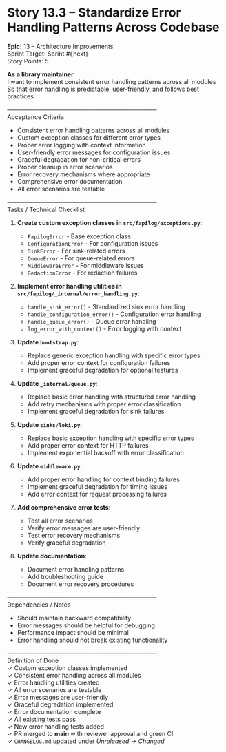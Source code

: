# Story 13.3 – Standardize Error Handling Patterns Across Codebase

**Epic:** 13 – Architecture Improvements  
Sprint Target: Sprint #⟪next⟫  
Story Points: 5

**As a library maintainer**  
I want to implement consistent error handling patterns across all modules  
So that error handling is predictable, user-friendly, and follows best practices.

───────────────────────────────────  
Acceptance Criteria

- Consistent error handling patterns across all modules
- Custom exception classes for different error types
- Proper error logging with context information
- User-friendly error messages for configuration issues
- Graceful degradation for non-critical errors
- Proper cleanup in error scenarios
- Error recovery mechanisms where appropriate
- Comprehensive error documentation
- All error scenarios are testable

───────────────────────────────────  
Tasks / Technical Checklist

1. **Create custom exception classes in `src/fapilog/exceptions.py`**:

   - `FapilogError` - Base exception class
   - `ConfigurationError` - For configuration issues
   - `SinkError` - For sink-related errors
   - `QueueError` - For queue-related errors
   - `MiddlewareError` - For middleware issues
   - `RedactionError` - For redaction failures

2. **Implement error handling utilities in `src/fapilog/_internal/error_handling.py`**:

   - `handle_sink_error()` - Standardized sink error handling
   - `handle_configuration_error()` - Configuration error handling
   - `handle_queue_error()` - Queue error handling
   - `log_error_with_context()` - Error logging with context

3. **Update `bootstrap.py`**:

   - Replace generic exception handling with specific error types
   - Add proper error context for configuration failures
   - Implement graceful degradation for optional features

4. **Update `_internal/queue.py`**:

   - Replace basic error handling with structured error handling
   - Add retry mechanisms with proper error classification
   - Implement graceful degradation for sink failures

5. **Update `sinks/loki.py`**:

   - Replace basic exception handling with specific error types
   - Add proper error context for HTTP failures
   - Implement exponential backoff with error classification

6. **Update `middleware.py`**:

   - Add proper error handling for context binding failures
   - Implement graceful degradation for timing issues
   - Add error context for request processing failures

7. **Add comprehensive error tests**:

   - Test all error scenarios
   - Verify error messages are user-friendly
   - Test error recovery mechanisms
   - Verify graceful degradation

8. **Update documentation**:
   - Document error handling patterns
   - Add troubleshooting guide
   - Document error recovery procedures

───────────────────────────────────  
Dependencies / Notes

- Should maintain backward compatibility
- Error messages should be helpful for debugging
- Performance impact should be minimal
- Error handling should not break existing functionality

───────────────────────────────────  
Definition of Done  
✓ Custom exception classes implemented  
✓ Consistent error handling across all modules  
✓ Error handling utilities created  
✓ All error scenarios are testable  
✓ Error messages are user-friendly  
✓ Graceful degradation implemented  
✓ Error documentation complete  
✓ All existing tests pass  
✓ New error handling tests added  
✓ PR merged to **main** with reviewer approval and green CI  
✓ `CHANGELOG.md` updated under _Unreleased → Changed_

